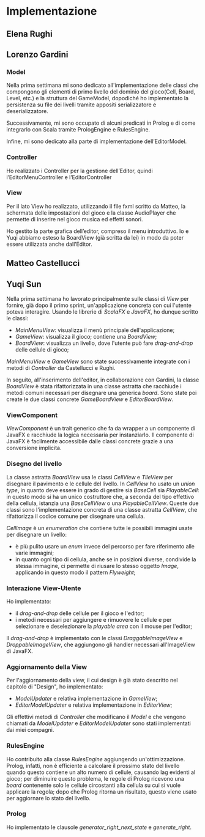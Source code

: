 # Implementazione

## Elena Rughi

## Lorenzo Gardini

### Model
Nella prima settimana mi sono dedicato all'implementazione delle classi che compongono gli elementi di primo livello del dominio del gioco(Cell, Board, Level, etc.) e la struttura del GameModel, dopodiché ho implementato la persistenza su file dei livelli tramite appositi serializzatore e deserializzatore.

Successivamente, mi sono occupato di alcuni predicati in Prolog e di come integrarlo con Scala tramite PrologEngine e RulesEngine.

Infine, mi sono dedicato alla parte di implementazione dell’EditorModel.

### Controller 
Ho realizzato i Controller per la gestione dell’Editor, quindi l’EditorMenuController e l’EditorController


### View
Per il lato View ho realizzato, utilizzando il file fxml scritto da Matteo, la schermata delle impostazioni del gioco e la classe AudioPlayer che permette di inserire nel gioco musica ed effetti sonori.

Ho gestito la parte grafica dell’editor, compreso il menu introduttivo.
Io e Yuqi abbiamo esteso la BoardView (già scritta da lei) in modo da poter essere utilizzata anche dall’Editor.

## Matteo Castellucci

## Yuqi Sun

Nella prima settimana ho lavorato principalmente sulle classi di *View* per fornire, già dopo il primo sprint, un'applicazione concreta con cui l'utente poteva interagire. Usando le librerie di *ScalaFX* e *JavaFX*, ho dunque scritto le classi:
- *MainMenuView*: visualizza il menù principale dell'applicazione;
- *GameView*: visualizza il gioco; contiene una *BoardView*;
- *BoardView*: visualizza un livello, dove l'utente può fare *drag-and-drop* delle cellule di gioco;

*MainMenuView* e *GameView* sono state successivamente integrate con i metodi di *Controller* da Castellucci e Rughi.

In seguito, all'inserimento dell'editor, in collaborazione con Gardini, la classe *BoardView* è stata rifattorizzata in una classe astratta che racchiude i metodi comuni necessari per disegnare una generica *board*. Sono state poi create le due classi concrete *GameBoardView* e *EditorBoardView*.

### ViewComponent
*ViewComponent* è un trait generico che fa da wrapper a un componente di JavaFX e racchiude la logica necessaria per instanziarlo. Il componente di JavaFX è facilmente accessibile dalle classi concrete grazie a una conversione implicita.

### Disegno del livello
La classe astratta *BoardView* usa le classi *CellView* e *TileView* per disegnare il pavimento e le cellule del livello. In *CellView* ho usato un *union type*, in quanto deve essere in grado di gestire sia *BaseCell* sia *PlayableCell*: in questo modo si ha un unico costruttore che, a seconda del tipo effettivo della cellula, istanzia una *BaseCellView* o una *PlayableCellView*. Queste due classi sono l'implementazione concreta di una classe astratta *CellView*, che rifattorizza il codice comune per disegnare una cellula.

*CellImage* è un *enumeration* che contiene tutte le possibili immagini usate per disegnare un livello:
- è più pulito usare un *enum* invece del percorso per fare riferimento alle varie immagini;
- in quanto ogni tipo di cellula, anche se in posizioni diverse, condivide la stessa immagine, ci permette di riusare lo stesso oggetto *Image*, applicando in questo modo il pattern *Flyweight*;

### Interazione View-Utente
Ho implementato:
- il *drag-and-drop* delle cellule per il gioco e l'editor;
- i metodi necessari per aggiungere e rimuovere le cellule e per selezionare e deselezionare la *playable area* con il mouse per l'editor;

Il *drag-and-drop* è implementato con le classi *DraggableImageView* e *DroppableImageView*, che aggiungono gli handler necessari all'ImageView di JavaFX.

### Aggiornamento della View
Per l'aggiornamento della view, il cui design è già stato descritto nel capitolo di "Design", ho implementato:
- *ModelUpdater* e relativa implementazione in *GameView*;
- *EditorModelUpdater* e relativa implementazione in *EditorView*;

Gli effettivi metodi di *Controller* che modificano il *Model* e che vengono chiamati da *ModelUpdater* e *EditorModelUpdater* sono stati implementati dai miei compagni.

### RulesEngine
Ho contribuito alla classe *RulesEngine* aggiungendo un'ottimizzazione. Prolog, infatti, non è efficiente a calcolare il prossimo stato del livello quando questo contiene un alto numero di cellule, causando lag evidenti al gioco; per diminuire questo problema, le regole di Prolog ricevono una *board* contenente solo le cellule circostanti alla cellula su cui si vuole applicare la regola; dopo che Prolog ritorna un risultato, questo viene usato per aggiornare lo stato del livello.

### Prolog
Ho implementato le clausole *generator_right_next_state* e *generate_right*.
